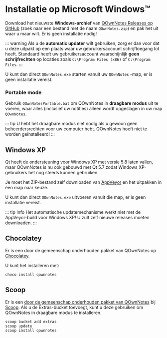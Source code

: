 # Installatie op Microsoft Windows™

Download het nieuwste **Windows-archief** van [QOwnNotes Releases op GitHub](https://github.com/pbek/QOwnNotes/releases) (zoek naar een bestand met de naam `QOwnNotes.zip`) en pak het uit waar u maar wilt. Er is geen installatie nodig!

::: warning
Als u de **automatic updater** wilt gebruiken, zorg er dan voor dat u deze uitpakt op een plaats waar uw gebruikersaccount schrijftoegang tot heeft. Standaard heeft uw gebruikersaccount waarschijnlijk **geen schrijfrechten** op locaties zoals `C:\Program Files (x86)` of `C:\Program Files`.
:::

U kunt dan direct `QOwnNotes.exe` starten vanuit uw `QOwnNotes` -map, er is geen installatie vereist.

### Portable mode

Gebruik `QOwnNotesPortable.bat` om QOwnNotes in **draagbare modus** uit te voeren, waar alles (inclusief uw notities) alleen wordt opgeslagen in uw map `QOwnNotes`.

::: tip
U hebt het draagbare modus niet nodig als u gewoon geen beheerdersrechten voor uw computer hebt. QOwnNotes hoeft niet te worden geïnstalleerd!
:::

## Windows XP

Qt heeft de ondersteuning voor Windows XP met versie 5.8 laten vallen, maar QOwnNotes is nu ook gebouwd met Qt 5.7 zodat Windows XP-gebruikers het nog steeds kunnen gebruiken.

Je moet het ZIP-bestand zelf downloaden van [AppVeyor](https://ci.appveyor.com/project/pbek/qownnotes/build/artifacts) en het uitpakken in een map naar keuze.

U kunt dan direct `QOwnNotes.exe` uitvoeren vanuit die map, er is geen installatie vereist.

::: tip
Info
Het automatische updatemechanisme werkt niet met de AppVeyor-build voor Windows XP!
U zult zelf nieuwe releases moeten downloaden.
:::

## Chocolatey

Er is een door de gemeenschap onderhouden pakket van QOwnNotes op [Chocolatey](https://chocolatey.org/packages/qownnotes/).

U kunt het installeren met:

```shell
choco install qownnotes
```

## Scoop

Er is een [door de gemeenschap onderhouden pakket van QOwnNotes](https://github.com/ScoopInstaller/Extras/blob/master/bucket/qownnotes.json) bij [Scoop](https://scoop.sh/). Als u de Extras-bucket toevoegt, kunt u deze gebruiken om QOwnNotes in draagbare modus te installeren.

```shell
scoop bucket add extras
scoop update
scoop install qownnotes
```
